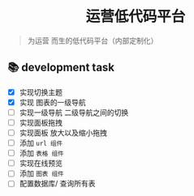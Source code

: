 <div><h1 align="center">运营低代码平台</h1></div>

> 为运营 而生的低代码平台（内部定制化）

## 📚 development task

- [x] 实现切换主题
- [x] 实现 图表的一级导航
- [ ] 实现一级导航 二级导航之间的切换
- [ ] 实现面板拖拽
- [ ] 实现面板 放大以及缩小拖拽
- [ ] 添加 `url 组件`
- [ ] 添加 `表格 组件`
- [ ] 实现在线预览
- [ ] 添加 `图表 组件`
- [ ] 配置数据库/ 查询所有表
